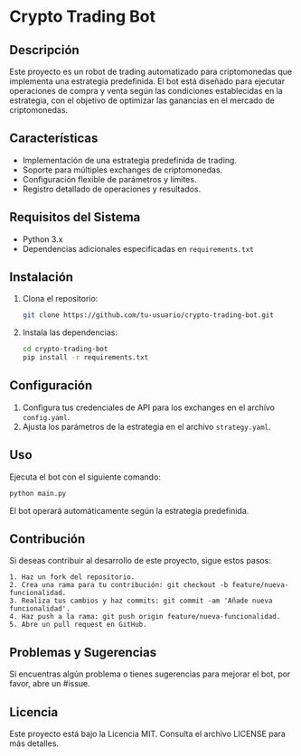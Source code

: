 # Crypto Trading Bot

## Descripción

Este proyecto es un robot de trading automatizado para criptomonedas que implementa una estrategia predefinida. El bot está diseñado para ejecutar operaciones de compra y venta según las condiciones establecidas en la estrategia, con el objetivo de optimizar las ganancias en el mercado de criptomonedas.

## Características

- Implementación de una estrategia predefinida de trading.
- Soporte para múltiples exchanges de criptomonedas.
- Configuración flexible de parámetros y límites.
- Registro detallado de operaciones y resultados.

## Requisitos del Sistema

- Python 3.x
- Dependencias adicionales especificadas en `requirements.txt`

## Instalación

1. Clona el repositorio:

    ```bash
    git clone https://github.com/tu-usuario/crypto-trading-bot.git
    ```

2. Instala las dependencias:

    ```bash
    cd crypto-trading-bot
    pip install -r requirements.txt
    ```

## Configuración

1. Configura tus credenciales de API para los exchanges en el archivo `config.yaml`.
2. Ajusta los parámetros de la estrategia en el archivo `strategy.yaml`.

## Uso

Ejecuta el bot con el siguiente comando:

```bash
python main.py
```
El bot operará automáticamente según la estrategia predefinida.

## Contribución
Si deseas contribuir al desarrollo de este proyecto, sigue estos pasos:

    1. Haz un fork del repositorio.
    2. Crea una rama para tu contribución: git checkout -b feature/nueva-funcionalidad.
    3. Realiza tus cambios y haz commits: git commit -am 'Añade nueva funcionalidad'.
    4. Haz push a la rama: git push origin feature/nueva-funcionalidad.
    5. Abre un pull request en GitHub.

## Problemas y Sugerencias

Si encuentras algún problema o tienes sugerencias para mejorar el bot, por favor, abre un #issue.

## Licencia

Este proyecto está bajo la Licencia MIT. Consulta el archivo LICENSE para más detalles.
